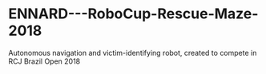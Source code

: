 # ENNARD---RoboCup-Rescue-Maze-2018
Autonomous navigation and victim-identifying robot, created to compete in RCJ Brazil Open 2018
